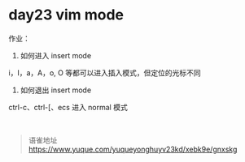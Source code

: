 # day23 vim mode
作业：

1. 如何进入 insert mode

i，I，a，A，o, O 等都可以进入插入模式，但定位的光标不同

1. 如何退出 insert mode

ctrl-c、ctrl-[、ecs 进入 normal 模式

<br>
  
> 语雀地址 https://www.yuque.com/yuqueyonghuyv23kd/xebk9e/gnxskg